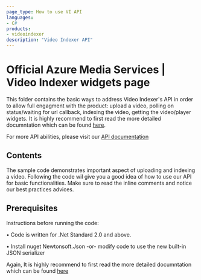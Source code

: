```yaml
---
page_type: How to use VI API
languages:
- C#
products:
- videoindexer
description: "Video Indexer API"
---
```


# Official Azure Media Services | Video Indexer widgets page

<!-- 
Guidelines on README format: https://review.docs.microsoft.com/help/onboard/admin/samples/concepts/readme-template?branch=master

Guidance on onboarding samples to docs.microsoft.com/samples: https://review.docs.microsoft.com/help/onboard/admin/samples/process/onboarding?branch=master

Taxonomies for products and languages: https://review.docs.microsoft.com/new-hope/information-architecture/metadata/taxonomies?branch=master
-->

This folder contains the basic ways to address Video Indexer's API in order to allow full engagment with the product: upload a video, polling on status/waiting for url callback,
indexing the video, getting the video/player widgets. It is highly recommend to first read the more detailed documntation which can be found [here](https://docs.microsoft.com/en-us/azure/media-services/video-indexer/video-indexer-use-apis).

For more API abilities, please visit our [API documentation](https://api-portal.videoindexer.ai/docs/services/)

## Contents

The sample code demonstrates important aspect of uploading and indexing a video.
Following the code wil give you a good idea of how to use our API for basic functionalities.
Make sure to read the inline comments and notice our best practices advices.



## Prerequisites

Instructions before running the code:
 
•	Code is written for .Net Standard 2.0 and above.

•	Install nuget Newtonsoft.Json -or- modify code to use the new built-in JSON serializer

Again, It is highly recommend to first read the more detailed documntation which can be found [here](https://docs.microsoft.com/en-us/azure/media-services/video-indexer/video-indexer-use-apis)
<!--
Outline the required components and tools that a user might need to have on their machine in order to run the sample. This can be anything from frameworks, SDKs, OS versions or IDE releases. 
-->


